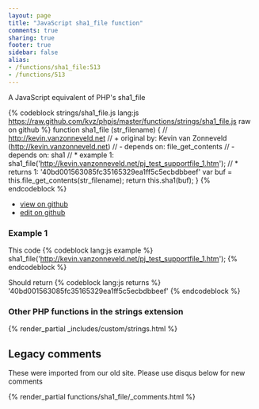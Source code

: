 ```yaml
---
layout: page
title: "JavaScript sha1_file function"
comments: true
sharing: true
footer: true
sidebar: false
alias:
- /functions/sha1_file:513
- /functions/513
---
```

<!-- Generated by Rakefile:build -->
A JavaScript equivalent of PHP's sha1_file

{% codeblock strings/sha1_file.js lang:js https://raw.github.com/kvz/phpjs/master/functions/strings/sha1_file.js raw on github %}
function sha1_file (str_filename) {
  // http://kevin.vanzonneveld.net
  // +   original by: Kevin van Zonneveld (http://kevin.vanzonneveld.net)
  // -    depends on: file_get_contents
  // -    depends on: sha1
  // *     example 1: sha1_file('http://kevin.vanzonneveld.net/pj_test_supportfile_1.htm');
  // *     returns 1: '40bd001563085fc35165329ea1ff5c5ecbdbbeef'
  var buf = this.file_get_contents(str_filename);
  return this.sha1(buf);
}
{% endcodeblock %}

 - [view on github](https://github.com/kvz/phpjs/blob/master/functions/strings/sha1_file.js)
 - [edit on github](https://github.com/kvz/phpjs/edit/master/functions/strings/sha1_file.js)

### Example 1
This code
{% codeblock lang:js example %}
sha1_file('http://kevin.vanzonneveld.net/pj_test_supportfile_1.htm');
{% endcodeblock %}

Should return
{% codeblock lang:js returns %}
'40bd001563085fc35165329ea1ff5c5ecbdbbeef'
{% endcodeblock %}


### Other PHP functions in the strings extension
{% render_partial _includes/custom/strings.html %}
## Legacy comments
These were imported from our old site. Please use disqus below for new comments
<div style="overflow-y: scroll; max-height: 500px;">
{% render_partial functions/sha1_file/_comments.html %}
</div>

